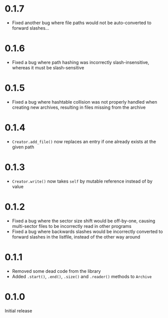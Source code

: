 # 0.1.7

* Fixed another bug where file paths would not be auto-converted to forward slashes...

# 0.1.6

* Fixed a bug where path hashing was incorrectly slash-insensitive, whereas it must be slash-sensitive

# 0.1.5

* Fixed a bug where hashtable collision was not properly handled when creating new archives, resulting in files missing from the archive

# 0.1.4

* `Creator.add_file()` now replaces an entry if one already exists at the given path

# 0.1.3

* `Creator.write()` now takes `self` by mutable reference instead of by value

# 0.1.2

* Fixed a bug where the sector size shift would be off-by-one, causing multi-sector files to be incorrectly read in other programs
* Fixed a bug where backwards slashes would be incorrectly converted to forward slashes in the listfile, instead of the other way around


# 0.1.1

* Removed some dead code from the library
* Added `.start()`, `.end()`, `.size()` and `.reader()` methods to `Archive` 

# 0.1.0

Initial release